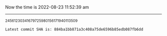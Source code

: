 Now the time is 2022-08-23 11:52:39 am

---

<small>24561230341679725980156171940113509</small>

```txt
Latest commit SHA is: 884ba1bb871a3c408a75de6596b85edb087fb6dd
```

